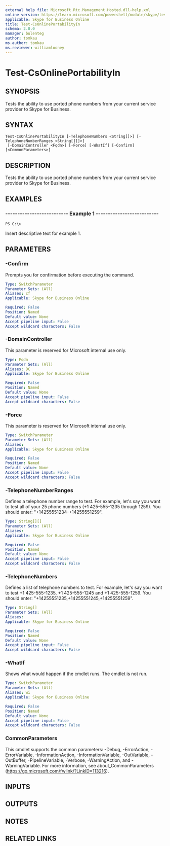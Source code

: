```yaml
---
external help file: Microsoft.Rtc.Management.Hosted.dll-help.xml 
online version: https://learn.microsoft.com/powershell/module/skype/test-csonlineportabilityin
applicable: Skype for Business Online
title: Test-CsOnlinePortabilityIn
schema: 2.0.0
manager: bulenteg
author: tomkau
ms.author: tomkau
ms.reviewer: williamlooney
---
```


# Test-CsOnlinePortabilityIn

## SYNOPSIS
Tests the ability to use ported phone numbers from your current service provider to Skype for Business.

## SYNTAX

```
Test-CsOnlinePortabilityIn [-TelephoneNumbers <String[]>] [-TelephoneNumberRanges <String[][]>]
 [-DomainController <Fqdn>] [-Force] [-WhatIf] [-Confirm] [<CommonParameters>]
```

## DESCRIPTION
Tests the ability to use ported phone numbers from your current service provider to Skype for Business.


## EXAMPLES

### -------------------------- Example 1 --------------------------
```
PS C:\> 
```

Insert descriptive text for example 1.


## PARAMETERS

### -Confirm
Prompts you for confirmation before executing the command.

```yaml
Type: SwitchParameter
Parameter Sets: (All)
Aliases: cf
Applicable: Skype for Business Online

Required: False
Position: Named
Default value: None
Accept pipeline input: False
Accept wildcard characters: False
```

### -DomainController
This parameter is reserved for Microsoft internal use only.

```yaml
Type: Fqdn
Parameter Sets: (All)
Aliases: DC
Applicable: Skype for Business Online

Required: False
Position: Named
Default value: None
Accept pipeline input: False
Accept wildcard characters: False
```

### -Force
This parameter is reserved for Microsoft internal use only.

```yaml
Type: SwitchParameter
Parameter Sets: (All)
Aliases: 
Applicable: Skype for Business Online

Required: False
Position: Named
Default value: None
Accept pipeline input: False
Accept wildcard characters: False
```

### -TelephoneNumberRanges
Defines a telephone number range to test. For example, let's say you want to test all of your 25 phone numbers (+1 425-555-1235 through 1259). You should enter: "+14255551234-+14255551259".

```yaml
Type: String[][]
Parameter Sets: (All)
Aliases: 
Applicable: Skype for Business Online

Required: False
Position: Named
Default value: None
Accept pipeline input: False
Accept wildcard characters: False
```

### -TelephoneNumbers
Defines a list of telephone numbers to test. For example, let's say you want to test +1 425-555-1235, +1 425-555-1245 and +1 425-555-1259. You should enter: "+14255551235,+14255551245,+14255551259".

```yaml
Type: String[]
Parameter Sets: (All)
Aliases: 
Applicable: Skype for Business Online

Required: False
Position: Named
Default value: None
Accept pipeline input: False
Accept wildcard characters: False
```

### -WhatIf
Shows what would happen if the cmdlet runs. The cmdlet is not run.

```yaml
Type: SwitchParameter
Parameter Sets: (All)
Aliases: wi
Applicable: Skype for Business Online

Required: False
Position: Named
Default value: None
Accept pipeline input: False
Accept wildcard characters: False
```

### CommonParameters
This cmdlet supports the common parameters: -Debug, -ErrorAction, -ErrorVariable, -InformationAction, -InformationVariable, -OutVariable, -OutBuffer, -PipelineVariable, -Verbose, -WarningAction, and -WarningVariable. For more information, see about_CommonParameters (https://go.microsoft.com/fwlink/?LinkID=113216).

## INPUTS

## OUTPUTS

## NOTES

## RELATED LINKS
